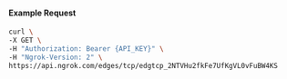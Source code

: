 
#### Example Request
```bash
curl \
-X GET \
-H "Authorization: Bearer {API_KEY}" \
-H "Ngrok-Version: 2" \
https://api.ngrok.com/edges/tcp/edgtcp_2NTVHu2fkFe7UfKgVL0vFuBW4KS
